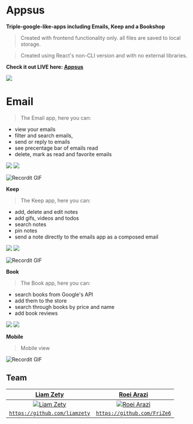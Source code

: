 # Appsus

**Triple-google-like-apps including Emails, Keep and a Bookshop**
> Created with frontend functionality only. all files are saved to local storage.

> Created using React's non-CLI version and with no external libraries.

**Check it out LIVE here: <a href="https://liamzety.github.io/Appsus/#/">Appsus</a>**

<img src="https://i.ibb.co/fGSQ6kr/appsus-homepage.jpg" />

# Email
> The Email app, here you can: 

- view your emails
- filter and search emails,
- send or reply to emails
- see precentage bar of emails read
- delete, mark as read and favorite emails

<img src="https://i.ibb.co/HPXfJc6/appsus-mail.jpg" />

<img src="https://i.ibb.co/rM3hZN3/appsus-email-read.jpg" />

![Recordit GIF](http://g.recordit.co/SocILqLo5c.gif)


**Keep**
> The Keep app, here you can: 

- add, delete and edit notes
- add gifs, videos and todos
- search notes
- pin notes
- send a note directly to the emails app as a composed email

<img src="https://i.ibb.co/J3s108B/appsus-todo-main.jpg" />

<img src="https://i.ibb.co/2spsYJc/appsus-todo-edit.jpg" />

![Recordit GIF](http://g.recordit.co/c5ejaVxEmK.gif)

**Book**
> The Book app, here you can: 

- search books from Google's API
- add them to the store
- search through books by price and name
- add book reviews 

<img src="https://i.ibb.co/zFrWpFF/appsus-book-filter.jpg" />
<img src="https://i.ibb.co/RBVFxgG/appsus-book-review.jpg" />

**Mobile**
> Mobile view

![Recordit GIF](http://g.recordit.co/YRFa41BCa5.gif)

## Team
| <a href="https://github.com/liamzety" target="_blank">**Liam Zety**</a> | <a href="https://github.com/FriZe6" target="_blank">**Roei Arazi**</a> |
| :---: |:---:| 
| [![Liam Zety](http://res.cloudinary.com/dtg7n0zye/image/upload/v1601298953/bdaamqpuvcx1tj1qyst3.jpg?s=100)](https://www.linkedin.com/in/liam-zety-0b157b1b6/) | [![Roei Arazi](https://media.discordapp.net/attachments/752472970047258644/760883616321503232/prrofile-pic.jpeg?s=100)](https://github.com/FriZe6)  |
| <a href="https://github.com/liamzety" target="_blank">`https://github.com/liamzety`</a> | <a href="https://github.com/FriZe6" target="_blank">`https://github.com/FriZe6`</a> |

